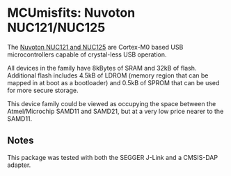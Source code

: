 MCUmisfits: Nuvoton NUC121/NUC125
=================================

The [Nuvoton NUC121 and NUC125](http://www.nuvoton.com/hq/products/microcontrollers/arm-cortex-m0-mcus/nuc121-125-series/) are Cortex-M0 based USB microcontrollers capable of crystal-less USB operation.

All devices in the family have 8kBytes of SRAM and 32kB of flash.  Additional flash includes 4.5kB of LDROM (memory region that can be mapped in at boot as a bootloader) and 0.5kB of SPROM that can be used for more secure storage.

This device family could be viewed as occupying the space between the Atmel/Microchip SAMD11 and SAMD21, but at a very low price nearer to the SAMD11.

## Notes

This package was tested with both the SEGGER J-Link  and a CMSIS-DAP adapter.
